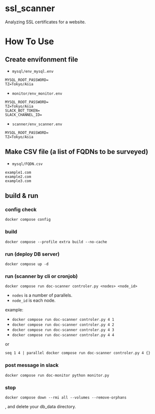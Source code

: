 # ssl_scanner
Analyzing SSL certificates for a website.

# How To Use

## Create envifonment file
 - `mysql/env_mysql.env`
  ```
  MYSQL_ROOT_PASSWORD=
  TZ=Tokyo/Asia
  ```
 - `monitor/env_monitor.env`
  ```
  MYSQL_ROOT_PASSWORD=
  TZ=Tokyo/Asia
  SLACK_BOT_TOKEN=
  SLACK_CHANNEL_ID=
  ```
 - `scanner/env_scanner.env`
  ```
  MYSQL_ROOT_PASSWORD=
  TZ=Tokyo/Asia
  ```

## Make CSV file (a list of FQDNs to be surveyed)
 - `mysql/FQDN.csv`
  ```
  example1.com
  example2.com
  example3.com
  ```


## build & run
### config check
`docker compose config`

### build
`docker compose --profile extra build --no-cache`

### run (deploy DB server)
`docker compose up -d`


### run (scanner by cli or cronjob)
`docker compose run doc-scanner controler.py <nodes> <node_id>`

- `nodes` is a number of parallels.
- `node_id` is each node.

example:
- `docker compose run doc-scanner controler.py 4 1`
- `docker compose run doc-scanner controler.py 4 2`
- `docker compose run doc-scanner controler.py 4 3`
- `docker compose run doc-scanner controler.py 4 4`

or

`seq 1 4 | parallel docker compose run doc-scanner controler.py 4 {}`

### post message in slack
`docker compose run doc-monitor python monitor.py`

### stop
`docker compose down --rmi all --volumes --remove-orphans`

, and delete your db_data directory.

